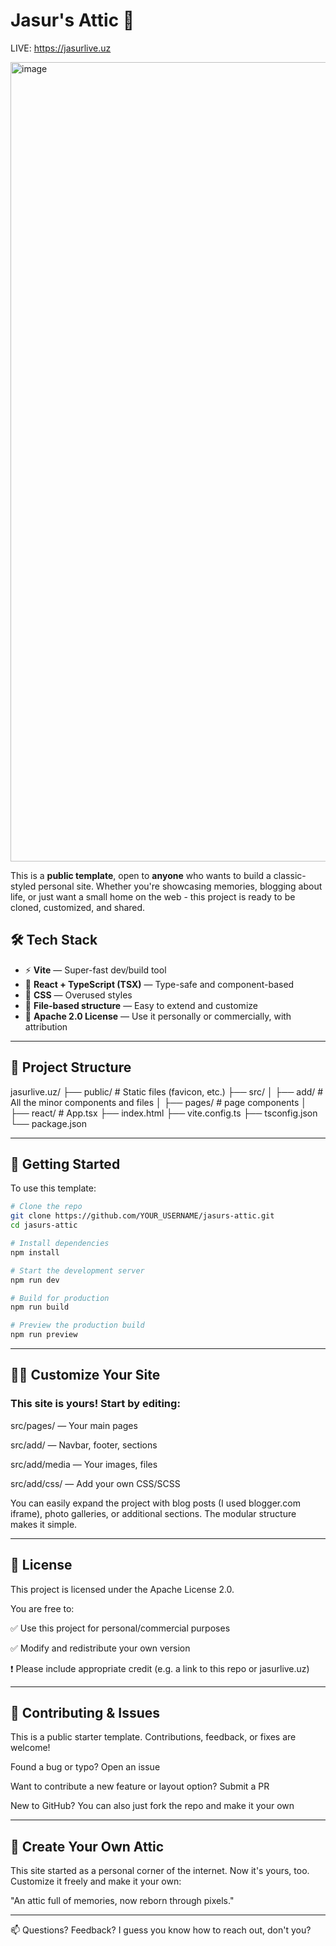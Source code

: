 # Jasur's Attic 🧳

LIVE: https://jasurlive.uz

<img width="2532" height="1279" alt="image" src="https://github.com/user-attachments/assets/3037d9d9-1bbb-4208-b4a9-cfa4e6faa242" />

This is a **public template**, open to **anyone** who wants to build a classic-styled personal site. Whether you're showcasing memories, blogging about life, or just want a small home on the web - this project is ready to be cloned, customized, and shared.

## 🛠️ Tech Stack

- ⚡ **Vite** — Super-fast dev/build tool
- 🧠 **React + TypeScript (TSX)** — Type-safe and component-based
- 🎨 **CSS** — Overused styles
- 📁 **File-based structure** — Easy to extend and customize
- 🧾 **Apache 2.0 License** — Use it personally or commercially, with attribution

---

## 📂 Project Structure

jasurlive.uz/
├── public/ # Static files (favicon, etc.)
├── src/
│ ├── add/ # All the minor components and files
│ ├── pages/ # page components
│ ├── react/ # App.tsx
├── index.html
├── vite.config.ts
├── tsconfig.json
└── package.json

---

## 🚀 Getting Started

To use this template:

```bash
# Clone the repo
git clone https://github.com/YOUR_USERNAME/jasurs-attic.git
cd jasurs-attic

# Install dependencies
npm install

# Start the development server
npm run dev

# Build for production
npm run build

# Preview the production build
npm run preview
```

---

## 🧑‍💻 Customize Your Site

### This site is yours! Start by editing:

src/pages/ — Your main pages

src/add/ — Navbar, footer, sections

src/add/media — Your images, files

src/add/css/ — Add your own CSS/SCSS

You can easily expand the project with blog posts (I used blogger.com iframe), photo galleries, or additional sections. The modular structure makes it simple.

---

## 📜 License

This project is licensed under the Apache License 2.0.

You are free to:

✅ Use this project for personal/commercial purposes

✅ Modify and redistribute your own version

❗ Please include appropriate credit (e.g. a link to this repo or jasurlive.uz)

---

## 🤝 Contributing & Issues

This is a public starter template. Contributions, feedback, or fixes are welcome!

Found a bug or typo? Open an issue

Want to contribute a new feature or layout option? Submit a PR

New to GitHub? You can also just fork the repo and make it your own

---

## 🧳 Create Your Own Attic

This site started as a personal corner of the internet. Now it's yours, too. Customize it freely and make it your own:

"An attic full of memories, now reborn through pixels."

---

📫 Questions? Feedback? I guess you know how to reach out, don't you?
